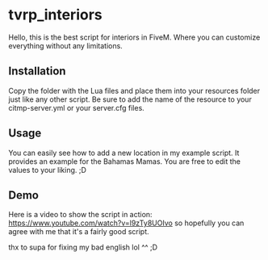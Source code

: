 # tvrp_interiors
Hello, this is the best script for interiors in FiveM. Where you can customize everything without any limitations.

## Installation
Copy the folder with the Lua files and place them into your resources folder just like any other script. Be sure to add the name of the resource to your citmp-server.yml or your server.cfg files.

## Usage
You can easily see how to add a new location in my example script. It provides an example for the Bahamas Mamas. You are free to edit the values to your liking. ;D

## Demo
Here is a video to show the script in action: https://www.youtube.com/watch?v=l9zTy8UOIvo so hopefully you can agree with me that it's a fairly good script.

thx to supa for fixing my bad english lol ^^ ;D
